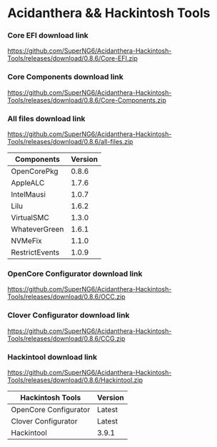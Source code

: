 # Acidanthera && Hackintosh Tools

### Core EFI download link
https://github.com/SuperNG6/Acidanthera-Hackintosh-Tools/releases/download/0.8.6/Core-EFI.zip

### Core Components download link
https://github.com/SuperNG6/Acidanthera-Hackintosh-Tools/releases/download/0.8.6/Core-Components.zip

### All files download link
https://github.com/SuperNG6/Acidanthera-Hackintosh-Tools/releases/download/0.8.6/all-files.zip

| Components    | Version               |
| ------------- | --------------------- |
| OpenCorePkg   | 0.8.6    | 
| AppleALC      | 1.7.6       |
| IntelMausi    | 1.0.7     |
| Lilu          | 1.6.2           |
| VirtualSMC    | 1.3.0     |
| WhateverGreen | 1.6.1  |
| NVMeFix       | 1.1.0        |
| RestrictEvents| 1.0.9 |

### OpenCore Configurator download link
https://github.com/SuperNG6/Acidanthera-Hackintosh-Tools/releases/download/0.8.6/OCC.zip

### Clover Configurator download link
https://github.com/SuperNG6/Acidanthera-Hackintosh-Tools/releases/download/0.8.6/CCG.zip

### Hackintool download link
https://github.com/SuperNG6/Acidanthera-Hackintosh-Tools/releases/download/0.8.6/Hackintool.zip

| Hackintosh Tools      | Version           |
| --------------------- | ----------------- |
| OpenCore Configurator | Latest            | 
| Clover Configurator   | Latest            |
| Hackintool            | 3.9.1 |

